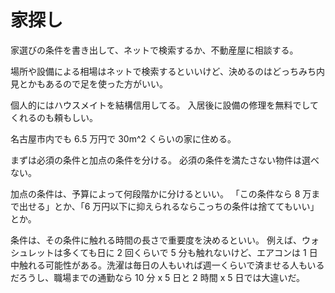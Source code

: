 # 家探し

家選びの条件を書き出して、ネットで検索するか、不動産屋に相談する。

場所や設備による相場はネットで検索するといいけど、決めるのはどっちみち内見とかもあるので足を使った方がいい。

個人的にはハウスメイトを結構信用してる。
入居後に設備の修理を無料でしてくれるのも頼もしい。

名古屋市内でも 6.5 万円で 30m^2 くらいの家に住める。

まずは必須の条件と加点の条件を分ける。
必須の条件を満たさない物件は選べない。

加点の条件は、予算によって何段階かに分けるといい。
「この条件なら 8 万まで出せる」とか、「6 万円以下に抑えられるならこっちの条件は捨ててもいい」とか。

条件は、その条件に触れる時間の長さで重要度を決めるといい。
例えば、ウォシュレットは多くても日に 2 回くらいで 5 分も触れないけど、エアコンは 1 日中触れる可能性がある。洗濯は毎日の人もいれば週一くらいで済ませる人もいるだろうし、職場までの通勤なら 10 分 x 5 日と 2 時間 x 5 日では大違いだ。
